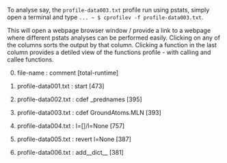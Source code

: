 To analyse say, the `profile-data003.txt` profile run using pstats, simply open a terminal and type `... ~ $ cprofilev -f profile-data003.txt`.

This will open a webpage browser window / provide a link to a webpage where different pstats analyses can be performed easily. Clicking on any of the columns sorts the output by that column. Clicking a function in the last column provides a detiled view of the functions profile - with calling and callee functions.

0. file-name : comment [total-runtime]

1. profile-data001.txt : start [473]
2. profile-data002.txt : cdef _prednames [395]
3. profile-data003.txt : cdef GroundAtoms.MLN [393]
4. profile-data004.txt : l=[]/l=None [757]
5. profile-data005.txt : revert l=None [387]
6. profile-data006.txt : add__dict__ [381]
